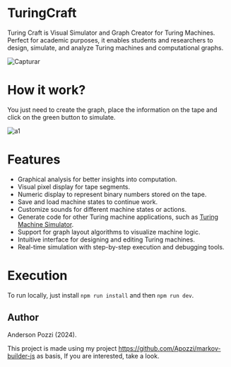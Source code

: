 # TuringCraft

Turing Craft is Visual Simulator and Graph Creator for Turing Machines. Perfect for academic purposes, it enables students and researchers to design, simulate, and analyze Turing machines and computational graphs.

![Capturar](https://github.com/user-attachments/assets/f4cd6586-64ee-4329-a30e-956b2d6c5566)

# How it work?

You just need to create the graph, place the information on the tape and click on the green button to simulate.

![a1](https://github.com/user-attachments/assets/983eb02d-766d-4ed1-9409-11120e8d24ab)


# Features

- Graphical analysis for better insights into computation.
- Visual pixel display for tape segments.
- Numeric display to represent binary numbers stored on the tape.
- Save and load machine states to continue work.
- Customize sounds for different machine states or actions.
- Generate code for other Turing machine applications, such as [Turing Machine Simulator](https://turingmachinesimulator.com/).
- Support for graph layout algorithms to visualize machine logic.
- Intuitive interface for designing and editing Turing machines.
- Real-time simulation with step-by-step execution and debugging tools.

# Execution

To run locally, just install `npm run install` and then `npm run dev`. 

## Author

Anderson Pozzi (2024).

This project is made using my project https://github.com/Apozzi/markov-builder-js as basis,
If you are interested, take a look.
